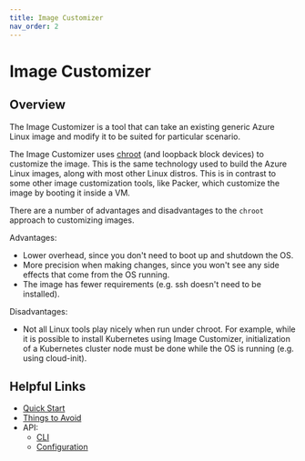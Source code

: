 ```yaml
---
title: Image Customizer
nav_order: 2
---
```


# Image Customizer

## Overview

The Image Customizer is a tool that can take an existing generic Azure Linux
image and modify it to be suited for particular scenario.

The Image Customizer uses [chroot](https://en.wikipedia.org/wiki/Chroot) (and loopback
block devices) to customize the image.
This is the same technology used to build the Azure Linux images, along with most other
Linux distros.
This is in contrast to some other image customization tools, like Packer, which
customize the image by booting it inside a VM.

There are a number of advantages and disadvantages to the `chroot` approach to
customizing images.

Advantages:

- Lower overhead, since you don't need to boot up and shutdown the OS.
- More precision when making changes, since you won't see any side effects that come
  from the OS running.
- The image has fewer requirements (e.g. ssh doesn't need to be installed).

Disadvantages:

- Not all Linux tools play nicely when run under chroot.
  For example, while it is possible to install Kubernetes using Image Customizer,
  initialization of a Kubernetes cluster node must be done while the OS is running
  (e.g. using cloud-init).

## Helpful Links

- [Quick Start](./how-to/quick-start.md)
- [Things to Avoid](./concepts/things-to-avoid.md)
- API:
  - [CLI](./api/cli.md)
  - [Configuration](./api/configuration.md)
